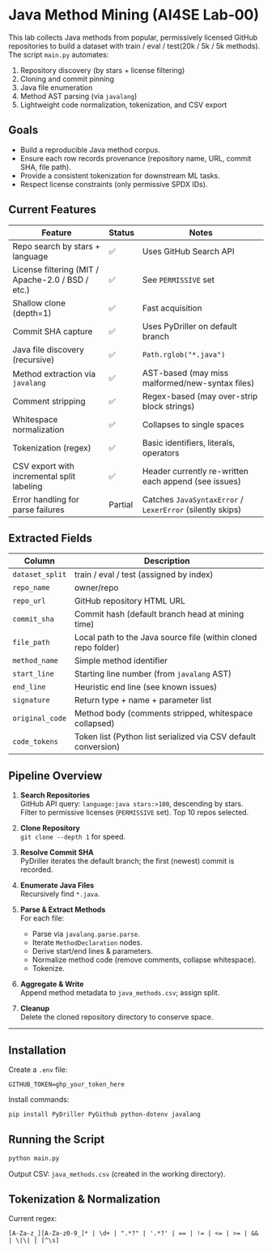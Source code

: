 # Java Method Mining (AI4SE Lab‑00)

This lab collects Java methods from popular, permissively licensed GitHub repositories to build a dataset with train / eval / test(20k / 5k / 5k methods).  
The script `main.py` automates:
1. Repository discovery (by stars + license filtering)
2. Cloning and commit pinning
3. Java file enumeration
4. Method AST parsing (via `javalang`)
5. Lightweight code normalization, tokenization, and CSV export

## Goals
- Build a reproducible Java method corpus.
- Ensure each row records provenance (repository name, URL, commit SHA, file path).
- Provide a consistent tokenization for downstream ML tasks.
- Respect license constraints (only permissive SPDX IDs).

## Current Features
| Feature | Status | Notes |
|---------|--------|-------|
| Repo search by stars + language | ✅ | Uses GitHub Search API |
| License filtering (MIT / Apache-2.0 / BSD / etc.) | ✅ | See `PERMISSIVE` set |
| Shallow clone (depth=1) | ✅ | Fast acquisition |
| Commit SHA capture | ✅ | Uses PyDriller on default branch |
| Java file discovery (recursive) | ✅ | `Path.rglob("*.java")` |
| Method extraction via `javalang` | ✅ | AST-based (may miss malformed/new-syntax files) |
| Comment stripping | ✅ | Regex-based (may over-strip block strings) |
| Whitespace normalization | ✅ | Collapses to single spaces |
| Tokenization (regex) | ✅ | Basic identifiers, literals, operators |
| CSV export with incremental split labeling | ✅ | Header currently re-written each append (see issues) |
| Error handling for parse failures | Partial | Catches `JavaSyntaxError` / `LexerError` (silently skips) |


## Extracted Fields
| Column | Description |
|--------|-------------|
| `dataset_split` | train / eval / test (assigned by index) |
| `repo_name` | owner/repo |
| `repo_url` | GitHub repository HTML URL |
| `commit_sha` | Commit hash (default branch head at mining time) |
| `file_path` | Local path to the Java source file (within cloned repo folder) |
| `method_name` | Simple method identifier |
| `start_line` | Starting line number (from `javalang` AST) |
| `end_line` | Heuristic end line (see known issues) |
| `signature` | Return type + name + parameter list |
| `original_code` | Method body (comments stripped, whitespace collapsed) |
| `code_tokens` | Token list (Python list serialized via CSV default conversion) |

## Pipeline Overview

1. **Search Repositories**  
   GitHub API query: `language:java stars:>100`, descending by stars.  
   Filter to permissive licenses (`PERMISSIVE` set).
   Top 10 repos selected.

2. **Clone Repository**  
   `git clone --depth 1` for speed.

3. **Resolve Commit SHA**  
   PyDriller iterates the default branch; the first (newest) commit is recorded.

4. **Enumerate Java Files**  
   Recursively find `*.java`.

5. **Parse & Extract Methods**  
   For each file:
   - Parse via `javalang.parse.parse`.
   - Iterate `MethodDeclaration` nodes.
   - Derive start/end lines & parameters.
   - Normalize method code (remove comments, collapse whitespace).
   - Tokenize.

6. **Aggregate & Write**  
   Append method metadata to `java_methods.csv`; assign split.

7. **Cleanup**  
   Delete the cloned repository directory to conserve space.

---

## Installation 

Create a `.env` file:
```
GITHUB_TOKEN=ghp_your_token_here
```

Install commands:
```bash
pip install PyDriller PyGithub python-dotenv javalang
```


## Running the Script

```bash
python main.py
```

Output CSV: `java_methods.csv` (created in the working directory).

## Tokenization & Normalization

Current regex:
```
[A-Za-z_][A-Za-z0-9_]* | \d+ | ".*?" | '.*?' | == | != | <= | >= | && | \|\| | [^\s]
```